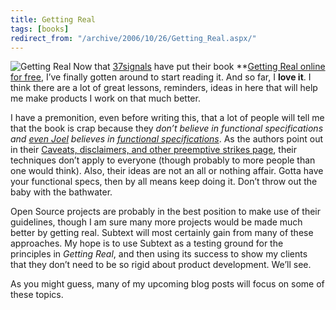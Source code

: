 ```yaml
---
title: Getting Real
tags: [books]
redirect_from: "/archive/2006/10/26/Getting_Real.aspx/"
---
```


![Getting
Real](https://haacked.com/assets/images/haacked_com/WindowsLiveWriter/GettingReal_9AD6/GettingRealblackbook%5B4%5D.gif)
Now that [37signals](http://37signals.com/ "37signals") have put their
book **[Getting Real online for
free](http://gettingreal.37signals.com/toc.php "Getting Real the Book"),
I’ve finally gotten around to start reading it. And so far, I **love
it**. I think there are a lot of great lessons, reminders, ideas in here
that will help me make products I work on that much better.

I have a premonition, even before writing this, that a lot of people
will tell me that the book is crap because they *don’t believe in
functional specifications and [even
Joel](http://en.wikipedia.org/wiki/Appeal_to_authority "Appeal to Authority")
believes in [functional
specifications](http://www.joelonsoftware.com/articles/fog0000000036.html "Painless Functional Specifications")*.
As the authors point out in their [Caveats, disclaimers, and other
preemptive strikes
page](http://gettingreal.37signals.com/ch01_Caveats_disclaimers_and_other_preemptive_strikes.php "Caveats yo."),
their techniques don’t apply to everyone (though probably to more people
than one would think). Also, their ideas are not an all or nothing
affair. Gotta have your functional specs, then by all means keep doing
it. Don’t throw out the baby with the bathwater.

Open Source projects are probably in the best position to make use of
their guidelines, though I am sure many more projects would be made much
better by getting real. Subtext will most certainly gain from many of
these approaches. My hope is to use
Subtext as a
testing ground for the principles in *Getting Real*, and then using its
success to show my clients that they don’t need to be so rigid about
product development. We’ll see.

As you might guess, many of my upcoming blog posts will focus on some of
these topics.

